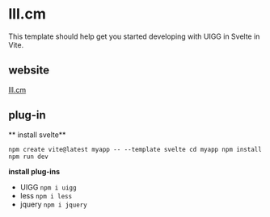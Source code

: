# lll.cm

This template should help get you started developing with UIGG in Svelte in Vite.

## website

[lll.cm](https://lll.cm/)

## plug-in

** install svelte**

`npm create vite@latest myapp -- --template svelte
cd myapp
npm install
npm run dev`

**install plug-ins**

- UIGG `npm i uigg`
- less `npm i less`
- jquery `npm i jquery`
